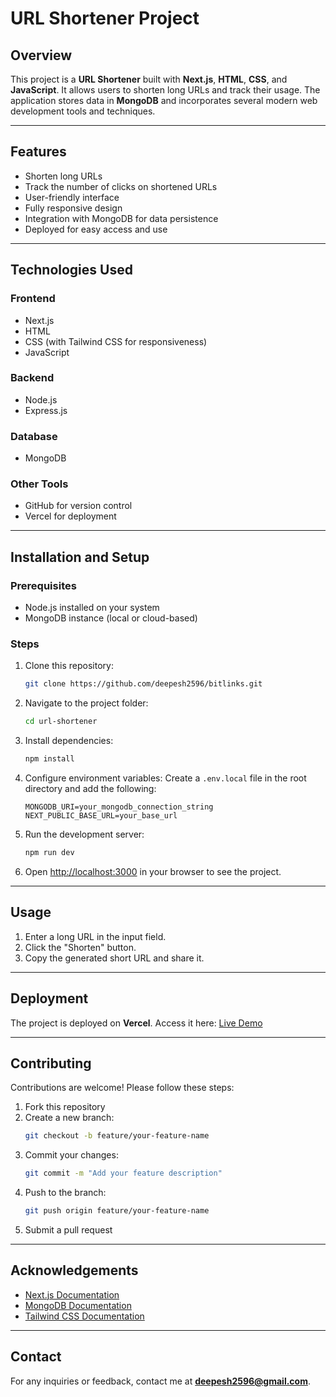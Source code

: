 # URL Shortener Project

## Overview
This project is a **URL Shortener** built with **Next.js**, **HTML**, **CSS**, and **JavaScript**. It allows users to shorten long URLs and track their usage. The application stores data in **MongoDB** and incorporates several modern web development tools and techniques.

---

## Features
- Shorten long URLs
- Track the number of clicks on shortened URLs
- User-friendly interface
- Fully responsive design
- Integration with MongoDB for data persistence
- Deployed for easy access and use

---

## Technologies Used

### Frontend
- Next.js
- HTML
- CSS (with Tailwind CSS for responsiveness)
- JavaScript

### Backend
- Node.js
- Express.js

### Database
- MongoDB

### Other Tools
- GitHub for version control
- Vercel for deployment

---

## Installation and Setup

### Prerequisites
- Node.js installed on your system
- MongoDB instance (local or cloud-based)

### Steps
1. Clone this repository:
   ```bash
   git clone https://github.com/deepesh2596/bitlinks.git
   ```
2. Navigate to the project folder:
   ```bash
   cd url-shortener
   ```
3. Install dependencies:
   ```bash
   npm install
   ```
4. Configure environment variables:
   Create a `.env.local` file in the root directory and add the following:
   ```env
   MONGODB_URI=your_mongodb_connection_string
   NEXT_PUBLIC_BASE_URL=your_base_url
   ```
5. Run the development server:
   ```bash
   npm run dev
   ```
6. Open [http://localhost:3000](http://localhost:3000) in your browser to see the project.

---

## Usage
1. Enter a long URL in the input field.
2. Click the "Shorten" button.
3. Copy the generated short URL and share it.

---


## Deployment
The project is deployed on **Vercel**. Access it here: [Live Demo](your_deployment_url)

---

## Contributing
Contributions are welcome! Please follow these steps:
1. Fork this repository
2. Create a new branch:
   ```bash
   git checkout -b feature/your-feature-name
   ```
3. Commit your changes:
   ```bash
   git commit -m "Add your feature description"
   ```
4. Push to the branch:
   ```bash
   git push origin feature/your-feature-name
   ```
5. Submit a pull request

---


## Acknowledgements
- [Next.js Documentation](https://nextjs.org/docs)
- [MongoDB Documentation](https://www.mongodb.com/docs)
- [Tailwind CSS Documentation](https://tailwindcss.com/docs)

---

## Contact
For any inquiries or feedback, contact me at **deepesh2596@gmail.com**.
